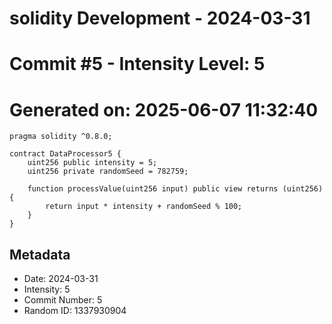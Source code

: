 ﻿# solidity Development - 2024-03-31
# Commit #5 - Intensity Level: 5
# Generated on: 2025-06-07 11:32:40
```solidity
pragma solidity ^0.8.0;

contract DataProcessor5 {
    uint256 public intensity = 5;
    uint256 private randomSeed = 782759;

    function processValue(uint256 input) public view returns (uint256) {
        return input * intensity + randomSeed % 100;
    }
}
```
## Metadata
- Date: 2024-03-31
- Intensity: 5
- Commit Number: 5
- Random ID: 1337930904

